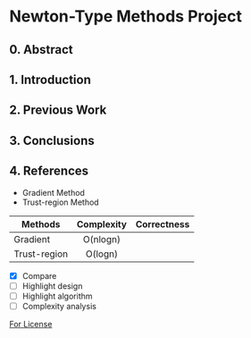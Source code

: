 # Newton-Type Methods Project

## 0. Abstract 
## 1. Introduction
## 2. Previous Work
## 3. Conclusions
## 4. References

- Gradient Method 
- Trust-region Method 

| Methods       | Complexity    | Correctness  |
| ------------- |:-------------:| ------------:|
| Gradient      | O(nlogn)      |              |
| Trust-region  | O(logn)       |              |
 

- [x] Compare
- [ ] Highlight design
- [ ] Highlight algorithm
- [ ] Complexity analysis

[For License](../master/LICENSE.txt)

